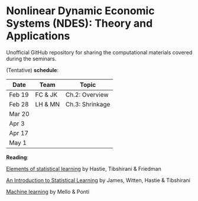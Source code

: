 # Nonlinear Dynamic Economic Systems (NDES): Theory and Applications 
Unofficial GitHub repository for sharing the computational materials covered during the seminars. 

(Tentative) **schedule**:

|Date   | Team    | Topic           |
|-------|---------|-----------------|
|Feb 19 | FC & JK | Ch.2: Overview  |
|Feb 28 | LH & MN | Ch.3: Shrinkage |
|Mar 20 |         |                 |
|Apr 3  |         |                 |
|Apr 17 |         |                 |  
|May 1  |         |                 |


**Reading**: 

[Elements of statistical learning](https://web.stanford.edu/~hastie/ElemStatLearn/) by Hastie, Tibshirani & Friedman

[An Introduction to Statistical Learning](https://www-bcf.usc.edu/~gareth/ISL/ISLR%20First%20Printing.pdf) by James, Witten, Hastie & Tibshirani

[Machine learning](https://www.springer.com/us/book/9783319949888) by Mello & Ponti
